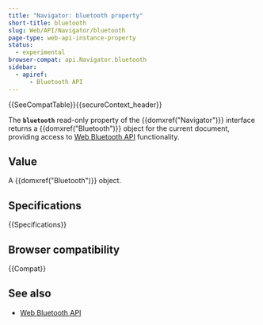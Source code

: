 ```yaml
---
title: "Navigator: bluetooth property"
short-title: bluetooth
slug: Web/API/Navigator/bluetooth
page-type: web-api-instance-property
status:
  - experimental
browser-compat: api.Navigator.bluetooth
sidebar:
  - apiref:
      - Bluetooth API
---
```


{{SeeCompatTable}}{{secureContext_header}}

The **`bluetooth`** read-only property of the {{domxref("Navigator")}} interface returns a {{domxref("Bluetooth")}} object for the current document, providing access to [Web Bluetooth API](/en-US/docs/Web/API/Web_Bluetooth_API) functionality.

## Value

A {{domxref("Bluetooth")}} object.

## Specifications

{{Specifications}}

## Browser compatibility

{{Compat}}

## See also

- [Web Bluetooth API](/en-US/docs/Web/API/Web_Bluetooth_API)
